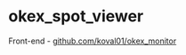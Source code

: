 # okex_spot_viewer

Front-end - <a href="https://github.com/koval01/okex_monitor">github.com/koval01/okex_monitor</a>
